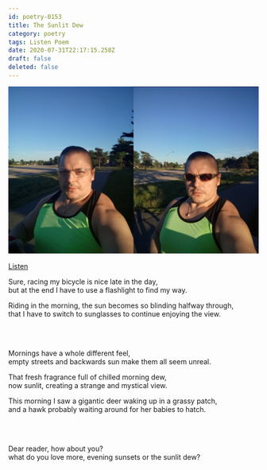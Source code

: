 ```yaml
---
id: poetry-0153
title: The Sunlit Dew
category: poetry
tags: Listen Poem
date: 2020-07-31T22:17:15.258Z
draft: false
deleted: false
---
```


![Illustration](image/poetry-0153-illustration.jpg)

[Listen](audio/poetry-0153.mp3)

Sure, racing my bicycle is nice late in the day,<br>
but at the end I have to use a flashlight to find my way.

Riding in the morning, the sun becomes so blinding halfway through,<br>
that I have to switch to sunglasses to continue enjoying the view.

<br><br>

Mornings have a whole different feel,<br>
empty streets and backwards sun make them all seem unreal.

That fresh fragrance full of chilled morning dew,<br>
now sunlit, creating a strange and mystical view.

This morning I saw a gigantic deer waking up in a grassy patch,<br>
and a hawk probably waiting around for her babies to hatch.

<br><br>

Dear reader, how about you?<br>
what do you love more, evening sunsets or the sunlit dew?
